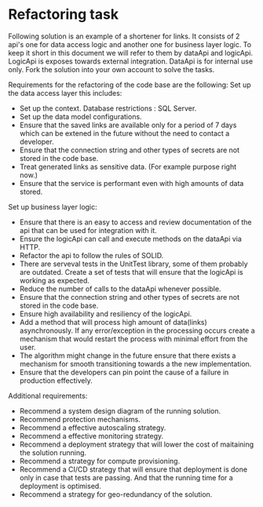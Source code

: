 # Refactoring task

Following solution is an example of a shortener for links.
It consists of 2 api's one for data access logic and another one for business layer logic.
To keep it short in this document we will refer to them by dataApi and logicApi.
LogicApi is exposes towards external integration. DataApi is for internal use only.
Fork the solution into your own account to solve the tasks.


Requirements for the refactoring of the code base are the following:
Set up the data access layer this includes:
- Set up the context. Database restrictions : SQL Server.
- Set up the data model configurations.
- Ensure that the saved links are available only for a period of 7 days which can be extened in the future without the need to contact a developer. 
- Ensure that the connection string and other types of secrets are not stored in the code base.
- Treat generated links as sensitive data. (For example purpose right now.)
- Ensure that the service is performant even with high amounts of data stored.

Set up business layer logic:
- Ensure that there is an easy to access and review documentation of the api that can be used for integration with it.
- Ensure the logicApi can call and execute methods on the dataApi via HTTP.
- Refactor the api to follow the rules of SOLID.
- There are serveval tests in the UnitTest library, some of them probably are outdated. Create a set of tests that will ensure that the logicApi is working as expected.
- Reduce the number of calls to the dataApi whenever possible.
- Ensure that the connection string and other types of secrets are not stored in the code base.
- Ensure high availability and resiliency of the logicApi.
- Add a method that will process high amount of data(links) asynchronously. If any error/exception in the processing occurs create a mechanism that would restart the process with minimal effort from the user.
- The algorithm might change in the future ensure that there exists a mechanism for smooth transitioning towards a the new implementation.
- Ensure that the developers can pin point the cause of a failure in production effectively.


Additional requirements:

- Recommend a system design diagram of the running solution.
- Recommend protection mechanisms.
- Recommend a effective autoscaling strategy.
- Recommend a effective monitoring strategy.
- Recommend a deployment strategy that will lower the cost of maitaining the solution running.
- Recommend a strategy for compute provisioning.
- Recommend a CI/CD strategy that will ensure that deployment is done only in case that tests are passing. And that the running time for a deployment is optimised.
- Recommend a strategy for geo-redundancy of the solution.

